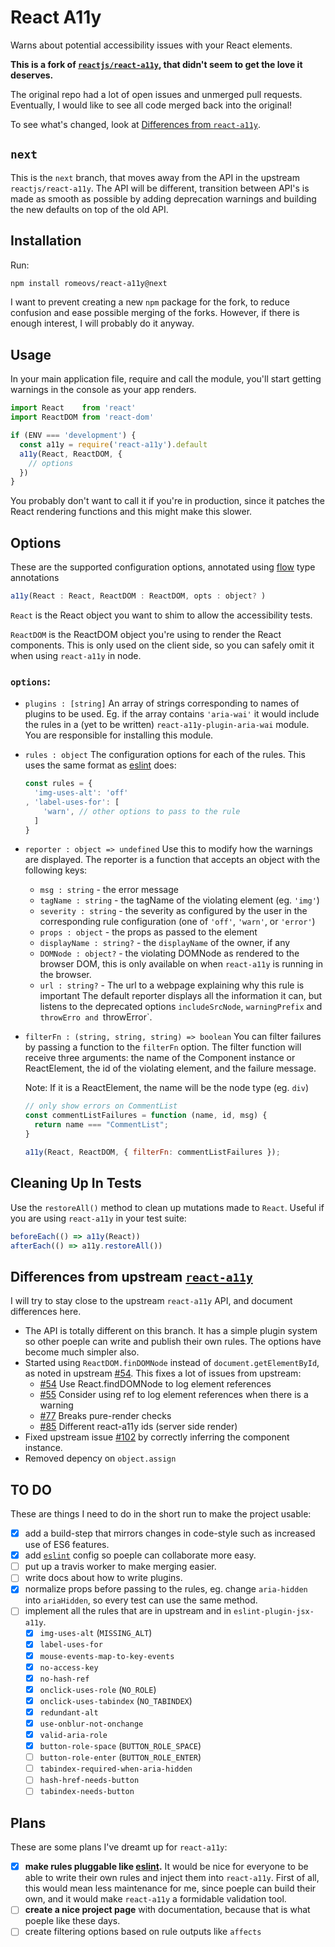 React A11y
==========

Warns about potential accessibility issues with your React elements.

__This is a fork of [`reactjs/react-a11y`][react-a11y], that didn't seem to get
the love it deserves.__

The original repo had a lot of open issues and unmerged pull requests.
Eventually, I would like to see all code merged back into the original!

To see what's changed, look at [Differences from
`react-a11y`](#differences-from-upstream-react-a11y).

## `next`

This is the `next` branch, that moves away from the API in the upstream
`reactjs/react-a11y`.  The API will be different, transition between API's is
made  as smooth as possible by adding deprecation warnings and building the new
defaults on top of the old API.

## Installation

Run:

```sh
npm install romeovs/react-a11y@next
```

I want to prevent creating a new `npm` package for the fork, to reduce
confusion and ease possible merging of the forks. However, if there is
enough interest, I will probably do it anyway.

## Usage

In your main application file, require and call the module, you'll start
getting warnings in the console as your app renders.

```js
import React    from 'react'
import ReactDOM from 'react-dom'

if (ENV === 'development') {
  const a11y = require('react-a11y').default
  a11y(React, ReactDOM, {
    // options
  })
}
```

You probably don't want to call it if you're in production, since it patches the 
React rendering functions and this might make this slower.

## Options

These are the supported configuration options, annotated using [flow][] type
annotations

```js
a11y(React : React, ReactDOM : ReactDOM, opts : object? )
```

`React` is the React object you want to shim to allow the 
accessibility tests.

`ReactDOM` is the ReactDOM object you're using to render the
React components. This is only used on the client side, so you
can safely omit it when using `react-a11y` in node.

### `options`:
  - `plugins : [string]`
    An array of strings corresponding to names of plugins to be used.
    Eg. if the array contains `'aria-wai'` it would include the rules 
    in a (yet to be written) `react-a11y-plugin-aria-wai` module.  You
    are responsible for installing this module.

  - `rules : object`
    The configuration options for each of the rules. This uses the same format
    as [eslint][] does: 
    ```js
    const rules = {
      'img-uses-alt': 'off'
    , 'label-uses-for': [
        'warn', // other options to pass to the rule
      ]
    }

    ```

  - `reporter : object => undefined`
    Use this to modify how the warnings are displayed.
    The reporter is a function that accepts an object with
    the following keys:
    - `msg : string` - the error message
    - `tagName : string` - the tagName of the violating element (eg. `'img'`)
    - `severity : string` - the severity as configured by the user in the 
      corresponding rule configuration (one of `'off'`, `'warn'`, or `'error'`)
    - `props : object` - the props as passed to the element
    - `displayName : string?` - the `displayName` of the owner, if any
    - `DOMNode : object?` - the violating DOMNode as rendered to the browser
      DOM, this is only available on when `react-a11y` is running in the
      browser.
    - `url : string?` - The url to a webpage explaining why this rule
      is important
    The default reporter displays all the information it can, but listens
    to the deprecated options `includeSrcNode`, `warningPrefix` and
    `throwErro and `throwError`.

  - `filterFn : (string, string, string) => boolean`
    You can filter failures by passing a function to the `filterFn` option. The
    filter function will receive three arguments: the name of the Component
    instance or ReactElement, the id of the violating element, and the failure
    message.

    Note: If it is a ReactElement, the name will be the node type (eg. `div`)

    ```js
    // only show errors on CommentList
    const commentListFailures = function (name, id, msg) {
      return name === "CommentList";
    }

    a11y(React, ReactDOM, { filterFn: commentListFailures });
    ```

## Cleaning Up In Tests

Use the `restoreAll()` method to clean up mutations made to `React`.
Useful if you are using `react-a11y` in your test suite:

```js
beforeEach(() => a11y(React))
afterEach(() => a11y.restoreAll())
```

## Differences from upstream [`react-a11y`][react-a11y]

I will try to stay close to the upstream `react-a11y` API,
and document differences here.

  - The API is totally different on this branch.  It has a simple plugin system
    so other poeple can write and publish their own rules.  The options have
    become much simpler also.
  - Started using `ReactDOM.finDOMNode` instead of `document.getElementById`, as
    noted in upstream [#54](https://github.com/reactjs/react-a11y/issues/54).
    This fixes a lot of issues from upstream:
    - [#54](https://github.com/reactjs/react-a11y/issues/54) Use
      React.findDOMNode to log element references
    - [#55](https://github.com/reactjs/react-a11y/issues/55) Consider using ref
      to log element references when there is a warning
    - [#77](https://github.com/reactjs/react-a11y/issues/77) Breaks pure-render
      checks
    - [#85](https://github.com/reactjs/react-a11y/issues/85) Different
      react-a11y ids (server side render)
  - Fixed upstream issue [#102](https://github.com/reactjs/react-a11y/issues/102)
    by correctly inferring the component instance.
  - Removed depency on `object.assign`

## TO DO

These are things I need to do in the short run to make the project
usable:

  - [x] add a build-step that mirrors changes in code-style such as
    increased use of ES6 features.
  - [x] add [`eslint`][eslint] config so poeple can collaborate
    more easy.
  - [ ] put up a travis worker to make merging easier.
  - [ ] write docs about how to write plugins.
  - [x] normalize props before passing to the rules, eg. change
    `aria-hidden` into `ariaHidden`, so every test can use the
    same method.
  - [ ] implement all the rules that are in upstream and in
    `eslint-plugin-jsx-a11y`.
    - [x] `img-uses-alt` (`MISSING_ALT`)
    - [x] `label-uses-for`
    - [x] `mouse-events-map-to-key-events`
    - [x] `no-access-key`
    - [x] `no-hash-ref`
    - [x] `onclick-uses-role` (`NO_ROLE`)
    - [x] `onclick-uses-tabindex` (`NO_TABINDEX`)
    - [x] `redundant-alt`
    - [x] `use-onblur-not-onchange`
    - [x] `valid-aria-role`
    - [x] `button-role-space` (`BUTTON_ROLE_SPACE`)
    - [ ] `button-role-enter` (`BUTTON_ROLE_ENTER`)
    - [ ] `tabindex-required-when-aria-hidden`
    - [ ] `hash-href-needs-button`
    - [ ] `tabindex-needs-button`

## Plans

These are some plans I've dreamt up for `react-a11y`:

  - [x] **make rules pluggable like [eslint][eslint].**  It would be nice
    for everyone to be able to write their own rules and inject
    them into `react-a11y`.  First of all, this would mean less 
    maintenance for me, since poeple can build their own, and it 
    would make `react-a11y` a formidable validation tool.
  - [ ] **create a nice project page** with documentation, because
    that is what poeple like these days.
  - [ ] create filtering options based on rule outputs like `affects`

[react-a11y]: https://github.com/reactjs/react-a11y
[eslint]:     http://eslint.org
[flow]:       http://flowtype.org
